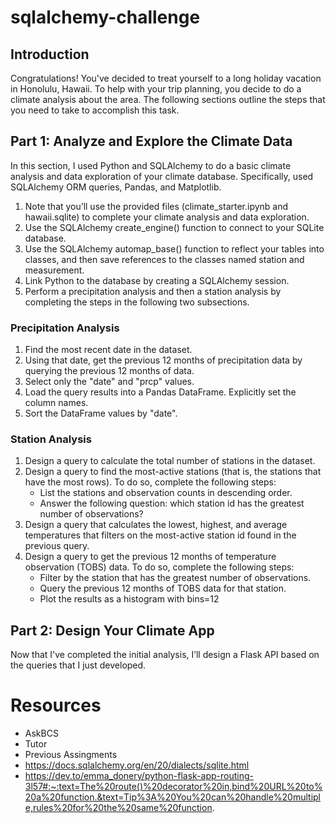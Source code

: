 # sqlalchemy-challenge
## Introduction

Congratulations! You've decided to treat yourself to a long holiday vacation in Honolulu, Hawaii. To help with your trip planning, you decide to do a climate analysis about the area. The following sections outline the steps that you need to take to accomplish this task.

## Part 1: Analyze and Explore the Climate Data

In this section, I used Python and SQLAlchemy to do a basic climate analysis and data exploration of your climate database. Specifically, used SQLAlchemy ORM queries, Pandas, and Matplotlib. 

1. Note that you’ll use the provided files (climate_starter.ipynb and hawaii.sqlite) to complete your climate analysis and data exploration.<br/>
2. Use the SQLAlchemy create_engine() function to connect to your SQLite database.<br />
3. Use the SQLAlchemy automap_base() function to reflect your tables into classes, and then save references to the classes named station and measurement.
4. Link Python to the database by creating a SQLAlchemy session.
5. Perform a precipitation analysis and then a station analysis by completing the steps in the following two subsections.

### Precipitation Analysis

1. Find the most recent date in the dataset.
2. Using that date, get the previous 12 months of precipitation data by querying the previous 12 months of data.
3. Select only the "date" and "prcp" values.
4. Load the query results into a Pandas DataFrame. Explicitly set the column names.
5. Sort the DataFrame values by "date".

### Station Analysis

1. Design a query to calculate the total number of stations in the dataset.
2. Design a query to find the most-active stations (that is, the stations that have the most rows). To do so, complete the following steps:
    - List the stations and observation counts in descending order.
    - Answer the following question: which station id has the greatest number of observations?
3. Design a query that calculates the lowest, highest, and average temperatures that filters on the most-active station id found in the previous query.
4. Design a query to get the previous 12 months of temperature observation (TOBS) data. To do so, complete the following steps:
    - Filter by the station that has the greatest number of observations.
    - Query the previous 12 months of TOBS data for that station.
    - Plot the results as a histogram with bins=12

## Part 2: Design Your Climate App
Now that I've completed the initial analysis, I’ll design a Flask API based on the queries that I just developed.


# Resources
- AskBCS
- Tutor
- Previous Assingments
- https://docs.sqlalchemy.org/en/20/dialects/sqlite.html
- https://dev.to/emma_donery/python-flask-app-routing-3l57#:~:text=The%20route()%20decorator%20in,bind%20URL%20to%20a%20function.&text=Tip%3A%20You%20can%20handle%20multiple,rules%20for%20the%20same%20function.






